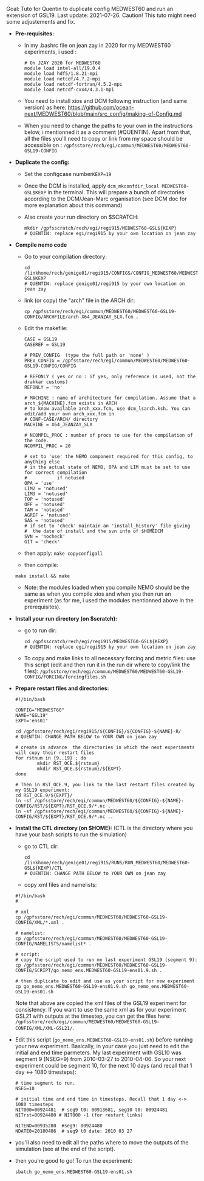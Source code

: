 Goal: Tuto for Quentin to duplicate config MEDWEST60 and run an extension of GSL19.
Last update: 2021-07-26. Caution! This tuto might need some adjustements and fix.

* **Pre-requisites:**

  * In my .bashrc file on jean zay in 2020 for my MEDWEST60 experiments, i used : 

    ```
    # On JZAY 2020 for MEDWEST60 
    module load intel-all/19.0.4
    module load hdf5/1.8.21-mpi
    module load netcdf/4.7.2-mpi
    module load netcdf-fortran/4.5.2-mpi
    module load netcdf-cxx4/4.3.1-mpi
    ```

  * You need to install xios and DCM following instruction (and same version) as here: https://github.com/ocean-next/MEDWEST60/blob/main/src_config/making-of-Config.md

  *  When you need to change the paths  to your own in the instructions below, i mentionned it as a comment (#QUENTIN). Apart from that, all the files you'll need to copy or link from my space should be accessible on  : ```/gpfsstore/rech/egi/commun/MEDWEST60/MEDWEST60-GSL19-CONFIG``` 



* **Duplicate the config:**

  * Set the configcase number```KEXP=19```

  * Once the DCM is installed, apply ```dcm_mkconfdir_local MEDWEST60-GSL$KEXP``` in the terminal. This will prepare a bunch of directories according to the DCM/Jean-Marc organisation (see DCM doc for more explanation about this command)

  * Also create your run directory on $SCRATCH:  

    ```
    mkdir /gpfsscratch/rech/egi/regi915/MEDWEST60-GSL${KEXP} 
    # QUENTIN: replace egi/regi915 by your own location on jean zay 
    ```

    

* **Compile nemo code**

  * Go to your compilation directory:  

    ```
    cd /linkhome/rech/genige01/regi915/CONFIGS/CONFIG_MEDWEST60/MEDWEST60-GSL$KEXP
    # QUENTIN: replace genige01/regi915 by your own location on jean zay
    ```

  * link (or copy) the  "arch" file in the ARCH dir:

    ```
    cp /gpfsstore/rech/egi/commun/MEDWEST60/MEDWEST60-GSL19-CONFIG/ARCHFILE/arch-X64_JEANZAY_SLX.fcm .
    ```

  * Edit the makefile:

    ```
    CASE = GSL19
    CASEREF = GSL19
    
    # PREV_CONFIG  (type the full path or 'none' )
    PREV_CONFIG = /gpfsstore/rech/egi/commun/MEDWEST60/MEDWEST60-GSL19-CONFIG/CONFIG
    
    # REFONLY ( yes or no : if yes, only reference is used, not the drakkar customs)
    REFONLY = 'no'
    
    # MACHINE : name of architecture for compilation. Assume that a arch_${MACHINE}.fcm exists in ARCH 
    # to know available arch_xxx.fcm, use dcm_lsarch.ksh. You can edit/add your own arch_xxx.fcm in
    # CONF-CASE/ARCH/ directory
    MACHINE = X64_JEANZAY_SLX
    
    # NCOMPIL_PROC : number of procs to use for the compilation of the code.
    NCOMPIL_PROC = 20
    
    # set to 'use' the NEMO component required for this config, to anything else
    # in the actual state of NEMO, OPA and LIM must be set to use for correct compilation
    #           if notused
    OPA = 'use'
    LIM2 = 'notused'
    LIM3 = 'notused'
    TOP = 'notused'
    OFF = 'notused'
    TAM = 'notused'
    AGRIF = 'notused'
    SAS = 'notused'
    # if set to 'check' maintain an 'install_history' file giving 
    #  the date of install and the svn info of $HOMEDCM
    SVN = 'nocheck'
    GIT = 'check'
    
    ```

    

  * then apply: ```make copyconfigall```

  *  then compile: 

    ```
    make install && make
    ```

  * Note: the modules loaded when you compile NEMO should be the same as when you compile xios and when you then run an experiment (as for me, i used the modules mentionned above in the prerequisites).

    

* **Install your run directory (on $scratch):**

  * go to run dir: 

    ```
    cd /gpfsscratch/rech/egi/regi915/MEDWEST60-GSL${KEXP}
    # QUENTIN: replace egi/regi915 by your own location on jean zay 
    ```

  * To copy and make links to all necessary forcing and metric files: use this  script (edit and then run it in the run dir where to copy/link the files): ```/gpfsstore/rech/egi/commun/MEDWEST60/MEDWEST60-GSL19-CONFIG/FORCING/forcingfiles.sh```

    

  

* **Prepare restart files and directories:** 

  ```
  #!/bin/bash
    
  CONFIG="MEDWEST60"
  NAME="GSL19"
  EXPT='ens01'
  
  cd /gpfsstore/rech/egi/regi915/${CONFIG}/${CONFIG}-${NAME}-R/
  # QUENTIN: CHANGE PATH BELOW to YOUR OWN on jean zay
  
  # create in advance  the directories in which the next experiments will copy their restart files
  for rstnum in {9..19} ; do
          mkdir RST_OCE.${rstnum}
          mkdir RST_OCE.${rstnum}/${EXPT}
  done
  
  # Then in RST_OCE.9, you link to the last restart files created by my GSL19 experiment:
  cd RST_OCE.9/${EXPT}/
  ln -sf /gpfsstore/rech/egi/commun/MEDWEST60/${CONFIG}-${NAME}-CONFIG/RST/${EXPT}/RST_OCE.9/*.nc .
  ln -sf /gpfsstore/rech/egi/commun/MEDWEST60/${CONFIG}-${NAME}-CONFIG/RST/${EXPT}/RST_OCE.9/*.nc ..
  ```

  

* **Install the CTL directory (on $HOME):** (CTL is the directory where you have your bash scripts to run the simulation)

  * go to CTL dir:

    ```
    cd /linkhome/rech/genige01/regi915/RUNS/RUN_MEDWEST60/MEDWEST60-GSL${KEXP}/CTL
    # QUENTIN: CHANGE PATH BELOW to YOUR OWN on jean zay
    ```

  * copy xml files and namelists:

  ```
  #!/bin/bash
  # 
  
  # xml
  cp /gpfsstore/rech/egi/commun/MEDWEST60/MEDWEST60-GSL19-CONFIG/XML/*.xml .
  
  # namelist:
  cp /gpfsstore/rech/egi/commun/MEDWEST60/MEDWEST60-GSL19-CONFIG/NAMELISTS/namelist* .
  
  # script:
  # copy the script used to run my last experiment GSL19 (segment 9):
  cp /gpfsstore/rech/egi/commun/MEDWEST60/MEDWEST60-GSL19-CONFIG/SCRIPT/go_nemo_ens.MEDWEST60-GSL19-ens01.9.sh .
  
  # then duplicate to edit and use as your script for new experiment 
  cp go_nemo_ens.MEDWEST60-GSL19-ens01.9.sh go_nemo_ens.MEDWEST60-GSL19-ens01.sh
  ```
  Note that above are copied the xml files of the GSL19 experiment for consistency. If you want to use the same xml as for your experiment GSL21 with outputs at the timestep, you can get the files here: ```/gpfsstore/rech/egi/commun/MEDWEST60/MEDWEST60-GSL19-CONFIG/XML/XML-GSL21/```.

  

* Edit this script (`go_nemo_ens.MEDWEST60-GSL19-ens01.sh`) before running your new experiment. Basically, in your case you just need to edit the initial and end time parmeters. My last experiment with GSL10 was segment 9 (NSEG=9) from  2010-03-27 to 2010-04-06.  So your next experiment could be segment 10,  for the next 10 days (and recall that 1 day <-> 1080 timesteps):

  ```
  # time segment to run. 
  NSEG=10
  
  # initial time and end time in timesteps. Recall that 1 day <-> 1080 timesteps
  NIT000=00924481  # seg9 t0: 00913681, seg10 t0: 00924481
  NITrst=00924480 # NIT000 -1 (for restart links)
  
  NITEND=00935280  #seg9: 00924480
  NDATE0=20100406  # seg9 t0 date: 2010 03 27
  
  ```

* you'll also need to edit all the paths where to move the outputs of the simulation (see at the end of the script).


* then you're good to go! To run the experiment:

  ```
  sbatch go_nemo_ens.MEDWEST60-GSL19-ens01.sh
  ```

 
